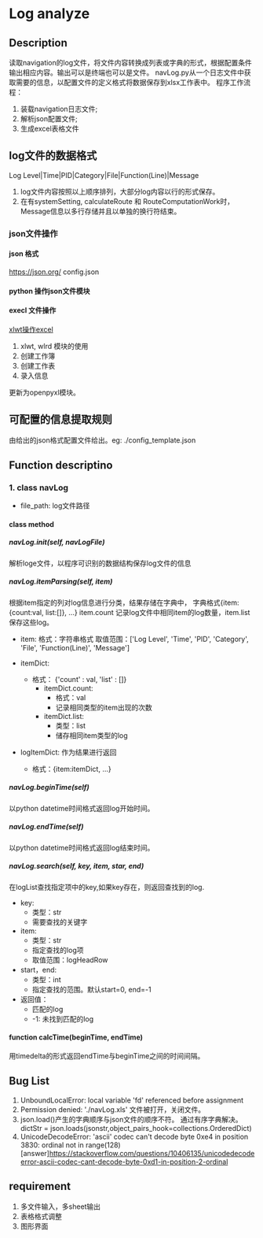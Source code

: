 # Log analyze

## Description

读取navigation的log文件，将文件内容转换成列表或字典的形式，根据配置条件输出相应内容。输出可以是终端也可以是文件。
navLog.py从一个日志文件中获取需要的信息，以配置文件的定义格式将数据保存到xlsx工作表中。
程序工作流程：

  1. 装载navigation日志文件;
  2. 解析json配置文件;
  3. 生成excel表格文件

## log文件的数据格式

Log Level|Time|PID|Category|File|Function(Line)|Message

1. log文件内容按照以上顺序排列，大部分log内容以行的形式保存。
2. 在有systemSetting, calculateRoute 和 RouteComputationWork时，Message信息以多行存储并且以单独的换行符结束。

### json文件操作

#### json 格式

<https://json.org/>
config.json

#### python 操作json文件模块

#### execl 文件操作

[xlwt操作excel](https://www.jianshu.com/p/4e39444d5ebc)

1. xlwt, wlrd 模块的使用
2. 创建工作簿
3. 创建工作表
4. 录入信息

更新为openpyxl模块。

## 可配置的信息提取规则

由给出的json格式配置文件给出。eg: ./config_template.json

## Function descriptino

### 1. class navLog

* file_path: log文件路径

#### class method

##### navLog.__init__(self, navLogFile)

解析loge文件，以程序可识别的数据结构保存log文件的信息

##### navLog.itemParsing(self, item)

根据item指定的列对log信息进行分类，结果存储在字典中，
字典格式{item:{count:val, list:[]}, ...}
item.count 记录log文件中相同item的log数量，item.list保存这些log。

* item:
  格式：字符串格式
  取值范围：['Log Level', 'Time', 'PID', 'Category', 'File', 'Function(Line)', 'Message']

* itemDict:
  * 格式： {'count' : val, 'list' : []}
    * itemDict.count:
      * 格式：val
      * 记录相同类型的item出现的次数
    * itemDict.list:
      * 类型：list
      * 储存相同item类型的log

* logItemDict:  作为结果进行返回
  * 格式：{item:itemDict, ...}

##### navLog.beginTime(self)

以python datetime时间格式返回log开始时间。

##### navLog.endTime(self)

以python datetime时间格式返回log结束时间。

##### navLog.search(self, key, item, star, end)

在logList查找指定项中的key,如果key存在，则返回查找到的log.

* key:
  * 类型：str
  * 需要查找的关键字
* item:
  * 类型：str
  * 指定查找的log项
  * 取值范围：logHeadRow
* start，end:
  * 类型：int
  * 指定查找的范围。默认start=0, end=-1
* 返回值：
  * 匹配的log
  * -1: 未找到匹配的log

#### function calcTime(beginTime, endTime)

用timedelta的形式返回endTime与beginTime之间的时间间隔。
  
## Bug List

1. UnboundLocalError: local variable 'fd' referenced before assignment
2. Permission denied: './navLog.xls'
文件被打开，关闭文件。
3. json.load()产生的字典顺序与json文件的顺序不符。
通过有序字典解决。
dictStr = json.loads(jsonstr,object_pairs_hook=collections.OrderedDict)
4. UnicodeDecodeError: 'ascii' codec can't decode byte 0xe4 in position 3830: ordinal not in range(128)
[answer]<https://stackoverflow.com/questions/10406135/unicodedecodeerror-ascii-codec-cant-decode-byte-0xd1-in-position-2-ordinal>

## requirement

1. 多文件输入，多sheet输出
2. 表格格式调整
3. 图形界面
